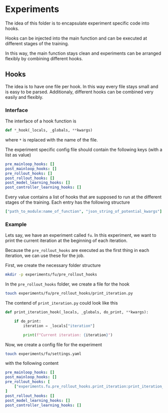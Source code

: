 # Experiments

The idea of this folder is to encapsulate experiment specific code into hooks.

Hooks can be injected into the main function and can be executed at different stages of the training. 

In this way, the main function stays clean and experiments can be arranged flexibly by combining different hooks.

## Hooks

The idea is to have one file per hook. In this way every file stays small and is easy to be parsed. Additionaly, different hooks can be combined very easily and flexibly.

### Interface

The interface of a hook function is

```python
def *_hook(_locals, _globals, **kwargs)
```

where `*` is replaced with the name of the file.

The experiment specific config file should contain the following keys (with a list as value)

```yaml
pre_mainloop_hooks: []
post_mainloop_hooks: []
pre_rollout_hooks: []
post_rollout_hooks: []
post_model_learning_hooks: []
post_controller_learning_hooks: []
```

Every value contains a list of hooks that are supposed to run at the different stages of the training. Each entry has the following structure

```yaml
["path_to_module:name_of_function", "json_string_of_potential_kwargs"]
```

### Example

Lets say, we have an experiment called `fu`. In this experiment, we want to print the current iteration at the beginning of each iteration.

Because the `pre_rollout_hooks` are executed as the first thing in each iteration, we can use these for the job.

First, we create the necessary folder structure
```bash
mkdir -p experiments/fu/pre_rollout_hooks
```

In the `pre_rollout_hooks` folder, we create a file for the hook

```bash
touch experiments/fu/pre_rollout_hooks/print_iteration.py
```

The contend of `print_iteration.py` could look like this

```python
def print_iteration_hook(_locals, _globals, do_print, **kwargs):

    if do_print:
        iteration = _locals["iteration"]

        print(f"Current iteration: {iteration}")
```

Now, we create a config file for the experiment

```bash
touch experiments/fu/settings.yaml
```

with the following content

```yaml
pre_mainloop_hooks: []
post_mainloop_hooks: []
pre_rollout_hooks: [
    ["experiments.fu.pre_rollout_hooks.print_iteration:print_iteration_hook", "{\"do_print\": true}"]
]
post_rollout_hooks: []
post_model_learning_hooks: []
post_controller_learning_hooks: []
```

